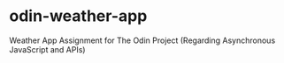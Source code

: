 # odin-weather-app
Weather App Assignment for The Odin Project (Regarding Asynchronous JavaScript and APIs)
